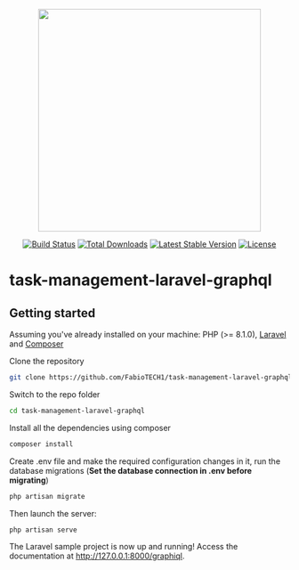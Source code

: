 <p align="center"><a href="https://laravel.com" target="_blank"><img src="https://raw.githubusercontent.com/laravel/art/master/logo-lockup/5%20SVG/2%20CMYK/1%20Full%20Color/laravel-logolockup-cmyk-red.svg" width="400"></a></p>

<p align="center">
<a href="https://travis-ci.org/laravel/framework"><img src="https://travis-ci.org/laravel/framework.svg" alt="Build Status"></a>
<a href="https://packagist.org/packages/laravel/framework"><img src="https://img.shields.io/packagist/dt/laravel/framework" alt="Total Downloads"></a>
<a href="https://packagist.org/packages/laravel/framework"><img src="https://img.shields.io/packagist/v/laravel/framework" alt="Latest Stable Version"></a>
<a href="https://packagist.org/packages/laravel/framework"><img src="https://img.shields.io/packagist/l/laravel/framework" alt="License"></a>
</p>

# task-management-laravel-graphql
## Getting started

Assuming you've already installed on your machine: PHP (>= 8.1.0), [Laravel](https://laravel.com) and [Composer](https://getcomposer.org)

Clone the repository
``` bash
git clone https://github.com/FabioTECH1/task-management-laravel-graphql.git
```

Switch to the repo folder
``` bash
cd task-management-laravel-graphql
```

Install all the dependencies using composer
``` bash
composer install
```

Create .env file and make the required configuration changes in it, run the database migrations (**Set the database connection in .env before migrating**)
``` bash
php artisan migrate
```

Then launch the server:
``` bash
php artisan serve
```

The Laravel sample project is now up and running! 
Access the documentation at http://127.0.0.1:8000/graphiql.
